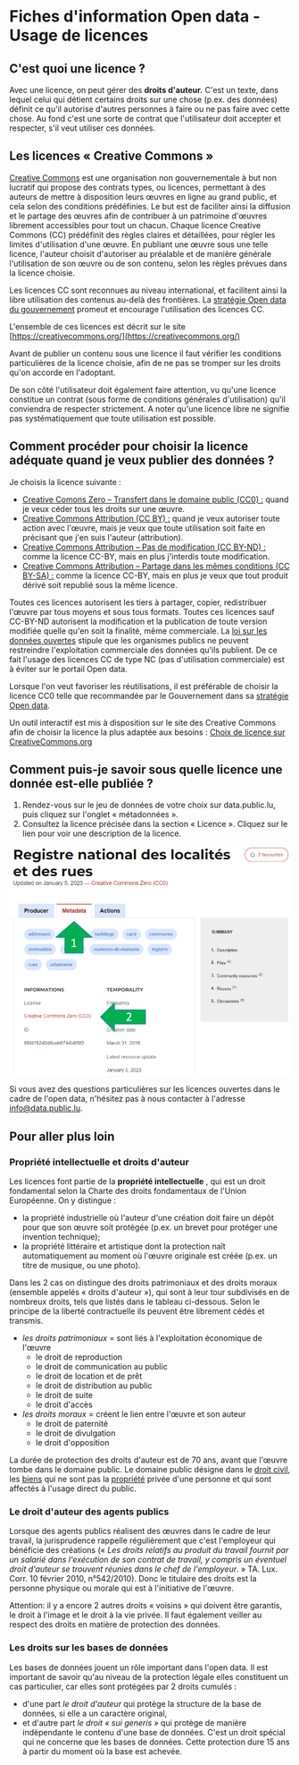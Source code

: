 # Fiches d'information Open data - Usage de licences

## C'est quoi une licence ?

Avec une licence, on peut gérer des **droits d'auteur.** C'est un texte, dans lequel celui qui détient certains droits sur une chose (p.ex. des données) définit ce qu'il autorise d'autres personnes à faire ou ne pas faire avec cette chose. Au fond c'est une sorte de contrat que l'utilisateur doit accepter et respecter, s'il veut utiliser ces données.

## Les licences « Creative Commons »

[Creative Commons](https://creativecommons.org/) est une organisation non gouvernementale à but non lucratif qui propose des contrats types, ou licences, permettant à des auteurs de mettre à disposition leurs œuvres en ligne au grand public, et cela selon des conditions prédéfinies. Le but est de faciliter ainsi la diffusion et le partage des œuvres afin de contribuer à un patrimoine d'œuvres librement accessibles pour tout un chacun. Chaque licence Creative Commons (CC) prédéfinit des règles claires et détaillées, pour régler les limites d'utilisation d'une œuvre. En publiant une œuvre sous une telle licence, l'auteur choisit d'autoriser au préalable et de manière générale l'utilisation de son œuvre ou de son contenu, selon les règles prévues dans la licence choisie.

Les licences CC sont reconnues au niveau international, et facilitent ainsi la libre utilisation des contenus au-delà des frontières. La [stratégie Open data du gouvernement](https://data.public.lu/fr/strategy/) promeut et encourage l'utilisation des licences CC.

L'ensemble de ces licences est décrit sur le site [https://creativecommons.org/](https://creativecommons.org/)

Avant de publier un contenu sous une licence il faut vérifier les conditions particulières de la licence choisie, afin de ne pas se tromper sur les droits qu'on accorde en l'adoptant.

De son côté l'utilisateur doit également faire attention, vu qu'une licence constitue un contrat (sous forme de conditions générales d'utilisation) qu'il conviendra de respecter strictement. A noter qu'une licence libre ne signifie pas systématiquement que toute utilisation est possible.

## Comment procéder pour choisir la licence adéquate quand je veux publier des données ?

Je choisis la licence suivante :

- [Creative Comons Zero – Transfert dans le domaine public (CC0) :](https://creativecommons.org/publicdomain/zero/1.0/deed.fr) quand je veux céder tous les droits sur une œuvre.
- [Creative Commons Attribution (CC BY)  :](https://creativecommons.org/licenses/by/3.0/lu/) quand je veux autoriser toute action avec l'œuvre, mais je veux que toute utilisation soit faite en précisant que j'en suis l'auteur (attribution).
- [Creative Commons Attribution – Pas de modification (CC BY-ND) :](https://creativecommons.org/licenses/by-nd/3.0/lu/) comme la licence CC-BY, mais en plus j'interdis toute modification.
- [Creative Commons Attribution – Partage dans les mêmes conditions (CC BY-SA) :](https://creativecommons.org/licenses/by-sa/3.0/lu/) comme la licence CC-BY, mais en plus je veux que tout produit dérivé soit republié sous la même licence.

Toutes ces licences autorisent les tiers à partager, copier, redistribuer l'œuvre par tous moyens et sous tous formats. Toutes ces licences sauf CC-BY-ND autorisent la modification et la publication de toute version modifiée quelle qu'en soit la finalité, même commerciale. La [loi sur les données ouvertes](https://data.legilux.public.lu/filestore/eli/etat/leg/loi/2021/11/29/a836/jo/fr/html/eli-etat-leg-loi-2021-11-29-a836-jo-fr-html.html) stipule que les organismes publics ne peuvent restreindre l'exploitation commerciale des données qu'ils publient. De ce fait l'usage des licences CC de type NC (pas d'utilisation commerciale) est à éviter sur le portail Open data.

Lorsque l'on veut favoriser les réutilisations, il est préférable de choisir la licence CC0 telle que recommandée par le Gouvernement dans sa [stratégie Open data](https://data.public.lu/fr/strategy/).

Un outil interactif est mis à disposition sur le site des Creative Commons afin de choisir la licence la plus adaptée aux besoins : [Choix de licence sur CreativeCommons.org](https://creativecommons.org/choose/?lang=fr)

## Comment puis-je savoir sous quelle licence une donnée est-elle publiée ?

1. Rendez-vous sur le jeu de données de votre choix sur data.public.lu, puis cliquez sur l'onglet « métadonnées ».
2. Consultez la licence précisée dans la section « Licence ». Cliquez sur le lien pour voir une description de la licence.

![](./licenses-odp.png)

Si vous avez des questions particulières sur les licences ouvertes dans le cadre de l'open data, n'hésitez pas à nous contacter à l'adresse info@data.public.lu.

## Pour aller plus loin

### Propriété intellectuelle et droits d'auteur

Les licences font partie de la **propriété intellectuelle** , qui est un droit fondamental selon la Charte des droits fondamentaux de l'Union Européenne. On y distingue :

- la propriété industrielle où l'auteur d'une création doit faire un dépôt pour que son œuvre soit protégée (p.ex. un brevet pour protéger une invention technique);
- la propriété littéraire et artistique dont la protection naît automatiquement au moment où l'œuvre originale est créée (p.ex. un titre de musique, ou une photo).

Dans les 2 cas on distingue des droits patrimoniaux et des droits moraux (ensemble appelés « droits d'auteur »), qui sont à leur tour subdivisés en de nombreux droits, tels que listés dans le tableau ci-dessous. Selon le principe de la liberté contractuelle ils peuvent être librement cédés et transmis.

- _les droits patrimoniaux_ = sont liés à l'exploitation économique de l'œuvre
    - le droit de reproduction
    - le droit de communication au public
    - le droit de location et de prêt
    - le droit de distribution au public
    - le droit de suite
    - le droit d'accès
- _les droits moraux_ = créent le lien entre l'œuvre et son auteur
    - le droit de paternité
    - le droit de divulgation
    - le droit d'opposition

La durée de protection des droits d'auteur est de 70 ans, avant que l'œuvre tombe dans le domaine public. Le domaine public désigne dans le [droit civil](https://www.toupie.org/Dictionnaire/Droit_civil.htm), les [biens](https://www.toupie.org/Dictionnaire/Bien.htm) qui ne sont pas la [propriété](https://www.toupie.org/Dictionnaire/Propriete.htm) privée d'une personne et qui sont affectés à l'usage direct du public.

### Le droit d'auteur des agents publics

Lorsque des agents publics réalisent des œuvres dans le cadre de leur travail, la jurisprudence rappelle régulièrement que c'est l'employeur qui bénéficie des créations (« _Les droits relatifs au produit du travail fournit par un salarié dans l'exécution de son contrat de travail, y compris un éventuel droit d'auteur se trouvent réunies dans le chef de l'employeur_. » TA. Lux. Corr. 10 février 2010, n°542/2010). Donc le titulaire des droits est la personne physique ou morale qui est à l'initiative de l'œuvre.

Attention: il y a encore 2 autres droits « voisins » qui doivent être garantis, le droit à l'image et le droit à la vie privée. Il faut également veiller au respect des droits en matière de protection des données.

### Les droits sur les bases de données

Les bases de données jouent un rôle important dans l'open data. Il est important de savoir qu'au niveau de la protection légale elles constituent un cas particulier, car elles sont protégées par 2 droits cumulés :

- d'une part _le droit d'auteur_ qui protège la structure de la base de données, si elle a un caractère original,
- et d'autre part _le droit « sui generis »_ qui protège de manière indépendante le contenu d'une base de données. C'est un droit spécial qui ne concerne que les bases de données. Cette protection dure 15 ans à partir du moment où la base est achevée.
